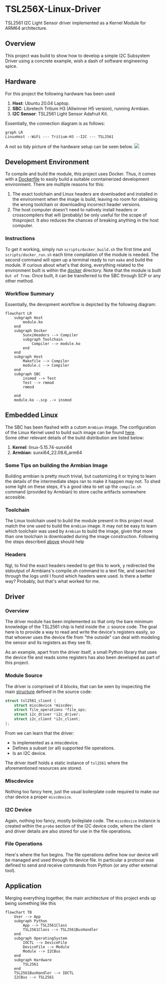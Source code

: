 # TSL256X-Linux-Driver
TSL2561 I2C Light Sensor driver implemented as a Kernel Module for ARM64
architecture.

## Overview
This project was build to show how to develop a simple I2C Subsystem Driver
using a concrete example, wish a dash of software engineering spice.


## Hardware
For this project the following hardware has been used
1. **Host**: Ubuntu 20.04 Laptop.
1. **SBC**: Libretech Tritium H3 (Allwinner H5 version), running Armbian.
1. **I2C Sensor**: TSL2561 Light Sensor Adafruit Kit.

Essentially, the connection diagram is as follows:
```mermaid
graph LR
LinuxHost --WiFi --- Tritium-H3 --I2C --- TSL2561
```

A not so tidy picture of the hardware setup can be seen below.
![](images/setup.png)  

## Development Environment
To compile and build the module, this project uses Docker. Thus, it comes with a [Dockerfile](./docker/Dockerfile) to easily
build a suitable conntainerized development environment. There are multiple reasons for this:
1. The exact toolchain and Linux headers are downloaded and installed in the
environment when the image is build, leaving no room for 
obtaining the wrong toolchain or downloading incorrect header versions.
1. The host computer doesn't need to natively install headers or crosscompilers
that will (probably) be only useful for the scope of thisproject. It also reduces the 
chances of breaking anything in the host computer.

### Instructions
To get it working, simply run `scripts/docker_build.sh` the first time and 
`scripts/docker_run.sh` each time compilation of the module is needed. The
second command will open up a terminal ready to run `make` and build the module.
If curious about what's that doing, everything related to the environment built
is within the [docker](./docker/) directory.
Note that the module is built `Out of Tree`. Once built, it can be transferred to the SBC through SCP or any other method.

### Workflow Summary
Essentially, the devopment workflow is depicted by the following diagram:

```mermaid
flowchart LR
    subgraph Host
        module.ko
    end
    subgraph Docker
        SunxiHeaders --> Compiler
        subgraph Toolchain
            Compiler --> module.ko
        end
    end
    subgraph Host
        Makefile --> Compiler 
        module.c --> Compiler
    end
    subgraph SBC
        insmod --> Test
        Test --> rmmod
        rmmod

    end
    module.ko -.scp .-> insmod
```



## Embedded Linux
The SBC has been flashed with a cutom `Armbian` image. The configuration of the
Linux Kernel used to build such image can be found [here](./docker/kernel/.config).  
Some other relevant details of the build distribution are listed below:
1. **Kernel**: linux-5.15.74-sunxi64
1. **Armbian**: sunxi64_22.08.6_arm64

### Some Tips on building the Armbian Image
Building armbian is pretty much trivial, but customizing it or trying to learn
the details of the intermediate steps ran to make it happen may not. To shed 
some light on these steps, it's a good idea to set up the `compile.sh` command
(provided by Armbian) to store cache artifacts somewhere accesible.  

### Toolchain
The Linux toolchain used to build the module present in this project must match 
the one used to build the `Armbian` image. It may not be easy to learn which
toolchain was used by `Armbian` to build the image, given that more than one
toolchain is downloaded during the image construction. Following the steps
described [above](#some-tips-on-building-the-armbian-image) should help

### Headers
Ngl, to find the exact headers needed to get this to work, y redirected the 
stdoutput of Armbians's compile.sh command to a text file, and searched through
the logs until I found which headers were used. Is there a better way? Probably,
but that's what worked for me.

## Driver 

### Overview
The driver module has been implemented so that only the bare minimum knowledge
of the TSL2561 chip is held inside the .c source code. The goal here is to
provide a way to read and write the device's registers easily, so that 
whoever uses the device file from "the outside" can deal with modeling the
sensor and its registers as they see fit.

As an example, apart from the driver itself, a small Python library that uses 
the device file and reads some registers has also been developed as part of 
this project. 

### Module Source
The driver is comprised of 4 blocks, that can be seen by inspecting the main [structure](./src/tsl2561_driver.c#L32-L37) defined in the source code:
```c
struct tsl2561_client {
	struct miscdevice *miscdev;
	struct file_operations *file_ops;
	struct i2c_driver *i2c_driver;
	struct i2c_client *i2c_client;
};
```
From we can learn that the driver:
- Is implemented as a miscdevice. 
- Defines a subset (or all) supported file operations.
- Is an I2C device.

The driver itself holds a static instance of `tsl2561` where the aforementioned 
resources are stored.

### Miscdevice
Nothing too fancy here, just the usual boilerplate code required to make our 
char device a proper `miscdevice`. 

### I2C Device
Again, nothing too fancy, mostly boileplate code. The `miscdevice` instance
is created within the `probe` section of the I2C device code, where the client
and driver details are also stored for use in the file operations.

### File Operations
Here's where the fun begins. The file operations define how our device will
be managed and used through its device file. In particular a protocol was
defined to send and receive commands from Python (or any other external tool).


## Application
Merging everything together, the main architecture of this project ends up
being something like this

```mermaid
flowchart TB
    User --> App
    subgraph Python
        App --> TSL2561Class
        TSL2561Class --> TSL2561BusHandler
    end
    subgraph OperatingSystem
        IOCTL --> DeviceFile
        DeviceFile --> Module
        Module --> I2CBus
    end
    subgraph Hardware
        TSL2561 
    end
    TSL2561BusHandler --> IOCTL
    I2CBus --> TSL2561
```
